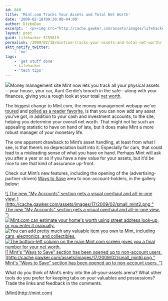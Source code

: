 ```yaml
---
id: 848
title: 'Mint.com Tracks Your Assets and Total Net Worth'
date: '2009-02-18T09:30:00-04:00'
author: DizkoDan
excerpt: ' <p><img src="http://cache.gawker.com/assets/images/lifehacker/2009/02/mint_splash2.png" width="207" height="170"/>Money management site Mint now lets you track all your physical assets&mdash;your house, your car, Aunt Gerdie''s brooch in the safe&mdash;along with your finances, giving you a rough look at your total <a class="autolink" title="Click here to read more posts tagged NET WORTH" href="http://lifehacker.com/tag/net-worth/">net worth</a>.</p> <p>The biggest change to Mint.com, the money management webapp we''ve <a href="http://lifehacker.com/391295/mint-tracks-your-investment-portfolio">toured</a> and <a href="http://lifehacker.com/5067943/mint-is-the-most-popular-web+based-personal-finance-app">polled as a reader favorite</a>, is that you can now add any asset you''ve got, in addition to your cash and investment accounts, to the site, helping you determine your overall net worth. That might not be such an appealing statistic to have on hand of late, but it does make Mint a more robust manager of your monetary life.</p> <p>The one apparent drawback to Mint''s asset handling, at least from what I see, is that there''s no depreciation built into it. Especially for cars, that could lead to a misleading sense of what you have on hand. Perhaps Mint will ask you after a year or so if you have a new value for your assets, but it''d be nice to see that kind of assurance up-front.</p> <p>Check out Mint''s new features, including the opening of the (advertising-partner-driven) <a href="http://www.mint.com/offers/credit-cards/">Ways to Save</a> area to non-account-holders, in the gallery below:</p> <p> <a href="http://lifehacker.com/5155619/mintcom-tracks-your-assets-and-total-net-worth"> <img src="http://cache.gawker.com/assets/images/17/2009/02/small_mint2.png" alt=" The new &quot;My Accounts&quot; section gets a visual overhaul and all-in-one view. " align="left" hspace="2" vspace="2" /> </a> <a href="http://lifehacker.com/5155619/mintcom-tracks-your-assets-and-total-net-worth"> <img src="http://cache.gawker.com/assets/images/17/2009/02/small_mint3.png" alt=" Mint.com can estimate your home''s worth using street address look-up, or you enter it manually. " align="left" hspace="2" vspace="2" /> </a> <a href="http://lifehacker.com/5155619/mintcom-tracks-your-assets-and-total-net-worth"> <img src="http://cache.gawker.com/assets/images/17/2009/02/small_mint4.png" alt=" You can add pretty much any valuable item you own to Mint, including cars, electronics, and collectibles. " align="left" hspace="2" vspace="2" /> </a> <br /> <a href="http://lifehacker.com/5155619/mintcom-tracks-your-assets-and-total-net-worth"> <img src="http://cache.gawker.com/assets/images/17/2009/02/small_mint5.png" alt=" The bottom-left column on the main Mint.com screen gives you a final number for your net worth. " align="left" hspace="2" vspace="2" /> </a> <a href="http://lifehacker.com/5155619/mintcom-tracks-your-assets-and-total-net-worth"> <img src="http://cache.gawker.com/assets/images/17/2009/02/small_mint6.png" alt=" Mint''s &quot;Ways to Save&quot; section has been opened up to non-account users. " align="left" hspace="2" vspace="2" /> </a> <br /> <br /></p> <p>What do you think of Mint''s entry into the all-your-assets arena? What other tools do you prefer for keeping tabs on your valuables and possessions? Trade the links and feedback in the comments.</p> <div class="related"><a href="http://mint.com">Mint</a></div> '
layout: post
guid: Lifehacker-5155619
permalink: /2009/02/18/mintcom-tracks-your-assets-and-total-net-worth/
aktt_notify_twitter:
    - 'no'
tags:
    - 'get stuff done'
    - Lifehacker
    - 'tech tips'
---
```


![](http://cache.gawker.com/assets/images/lifehacker/2009/02/mint_splash2.png)Money management site Mint now lets you track all your physical assets—your house, your car, Aunt Gerdie’s brooch in the safe—along with your finances, giving you a rough look at your total [net worth](http://lifehacker.com/tag/net-worth/ "Click here to read more posts tagged NET WORTH").

The biggest change to Mint.com, the money management webapp we’ve [toured](http://lifehacker.com/391295/mint-tracks-your-investment-portfolio) and [polled as a reader favorite](http://lifehacker.com/5067943/mint-is-the-most-popular-web+based-personal-finance-app), is that you can now add any asset you’ve got, in addition to your cash and investment accounts, to the site, helping you determine your overall net worth. That might not be such an appealing statistic to have on hand of late, but it does make Mint a more robust manager of your monetary life.

The one apparent drawback to Mint’s asset handling, at least from what I see, is that there’s no depreciation built into it. Especially for cars, that could lead to a misleading sense of what you have on hand. Perhaps Mint will ask you after a year or so if you have a new value for your assets, but it’d be nice to see that kind of assurance up-front.

Check out Mint’s new features, including the opening of the (advertising-partner-driven) [Ways to Save](http://www.mint.com/offers/credit-cards/) area to non-account-holders, in the gallery below:

 [ ![ The new "My Accounts" section gets a visual overhaul and all-in-one view. ](http://cache.gawker.com/assets/images/17/2009/02/small_mint2.png " The new "My Accounts" section gets a visual overhaul and all-in-one view. ")](http://lifehacker.com/5155619/mintcom-tracks-your-assets-and-total-net-worth) [ ![ Mint.com can estimate your home's worth using street address look-up, or you enter it manually. ](http://cache.gawker.com/assets/images/17/2009/02/small_mint3.png " Mint.com can estimate your home's worth using street address look-up, or you enter it manually. ")](http://lifehacker.com/5155619/mintcom-tracks-your-assets-and-total-net-worth) [ ![ You can add pretty much any valuable item you own to Mint, including cars, electronics, and collectibles. ](http://cache.gawker.com/assets/images/17/2009/02/small_mint4.png " You can add pretty much any valuable item you own to Mint, including cars, electronics, and collectibles. ")](http://lifehacker.com/5155619/mintcom-tracks-your-assets-and-total-net-worth)   
[ ![ The bottom-left column on the main Mint.com screen gives you a final number for your net worth. ](http://cache.gawker.com/assets/images/17/2009/02/small_mint5.png " The bottom-left column on the main Mint.com screen gives you a final number for your net worth. ")](http://lifehacker.com/5155619/mintcom-tracks-your-assets-and-total-net-worth) [ ![ Mint's "Ways to Save" section has been opened up to non-account users. ](http://cache.gawker.com/assets/images/17/2009/02/small_mint6.png " Mint's "Ways to Save" section has been opened up to non-account users. ")](http://lifehacker.com/5155619/mintcom-tracks-your-assets-and-total-net-worth)

What do you think of Mint’s entry into the all-your-assets arena? What other tools do you prefer for keeping tabs on your valuables and possessions? Trade the links and feedback in the comments.

<div class="related">[Mint](http://mint.com)</div>